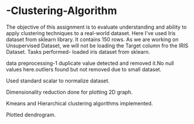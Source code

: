 # -Clustering-Algorithm
The objective of this assignment is to evaluate understanding and ability to apply clustering techniques to a real-world dataset.
Here I've used Iris dataset from sklearn library.
It contains 150 rows. As we are working on Unsupervised Dataset, we will not be loading the Target column fro the IRIS Dataset.
Tasks performed- 
loaded iris dataset from sklearn.

data preprocessing-1 duplicate value detected and removed it.No null values here.outliers found but not removed due to small dataset.

Used standard scalar to normalize dataset.

Dimensionality reduction done for plotting 2D graph.

Kmeans and Hierarchical clustering algorithms implemented.

Plotted dendrogram.
